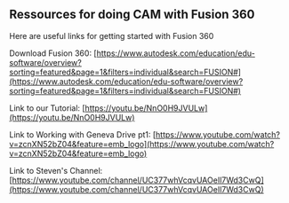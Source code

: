 ## Ressources for doing CAM with Fusion 360

Here are useful links for getting started with Fusion 360

Download Fusion 360:
[https://www.autodesk.com/education/edu-software/overview?sorting=featured&page=1&filters=individual&search=FUSION#](https://www.autodesk.com/education/edu-software/overview?sorting=featured&page=1&filters=individual&search=FUSION#)

Link to our Tutorial:
[https://youtu.be/NnO0H9JVULw](https://youtu.be/NnO0H9JVULw)

Link to Working with Geneva Drive pt1:
[https://www.youtube.com/watch?v=zcnXN52bZ04&feature=emb_logo](https://www.youtube.com/watch?v=zcnXN52bZ04&feature=emb_logo)


Link to Steven's Channel:
[https://www.youtube.com/channel/UC377whVcqvUAOeIl7Wd3CwQ](https://www.youtube.com/channel/UC377whVcqvUAOeIl7Wd3CwQ)
